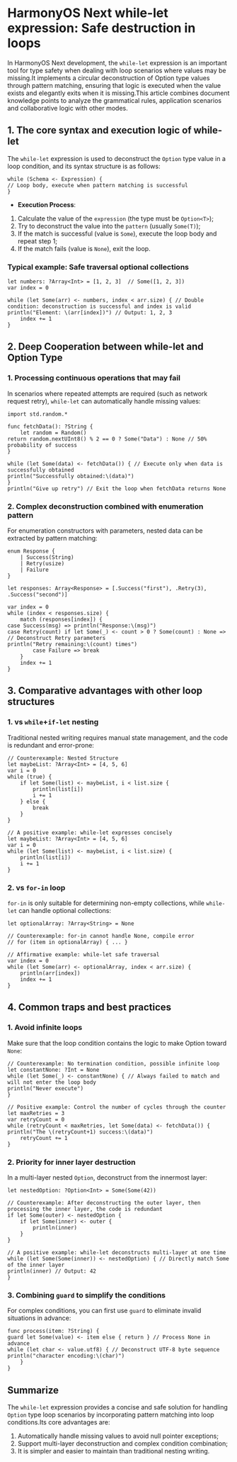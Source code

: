 
# HarmonyOS Next while-let expression: Safe destruction in loops
In HarmonyOS Next development, the `while-let` expression is an important tool for type safety when dealing with loop scenarios where values ​​may be missing.It implements a circular deconstruction of Option type values ​​through pattern matching, ensuring that logic is executed when the value exists and elegantly exits when it is missing.This article combines document knowledge points to analyze the grammatical rules, application scenarios and collaborative logic with other modes.


## 1. The core syntax and execution logic of while-let
The `while-let` expression is used to deconstruct the `Option` type value in a loop condition, and its syntax structure is as follows:
```cj
while (Schema <- Expression) {
// Loop body, execute when pattern matching is successful
}
```  
- **Execution Process**:
1. Calculate the value of the `expression` (the type must be `Option<T>`);
2. Try to deconstruct the value into the `pattern` (usually `Some(T)`);
3. If the match is successful (value is `Some`), execute the loop body and repeat step 1;
4. If the match fails (value is `None`), exit the loop.

### Typical example: Safe traversal optional collections
```cj
let numbers: ?Array<Int> = [1, 2, 3]  // Some([1, 2, 3])
var index = 0

while (let Some(arr) <- numbers, index < arr.size) { // Double condition: deconstruction is successful and index is valid
println("Element: \(arr[index])") // Output: 1, 2, 3
    index += 1
}
```  


## 2. Deep Cooperation between while-let and Option Type
### 1. Processing continuous operations that may fail
In scenarios where repeated attempts are required (such as network request retry), `while-let` can automatically handle missing values:
```cj
import std.random.*

func fetchData(): ?String {
    let random = Random()
return random.nextUInt8() % 2 == 0 ? Some("Data") : None // 50% probability of success
}

while (let Some(data) <- fetchData()) { // Execute only when data is successfully obtained
println("Successfully obtained:\(data)")
}
println("Give up retry") // Exit the loop when fetchData returns None
```  

### 2. Complex deconstruction combined with enumeration pattern
For enumeration constructors with parameters, nested data can be extracted by pattern matching:
```cj
enum Response {
    | Success(String)
    | Retry(usize)
    | Failure
}

let responses: Array<Response> = [.Success("first"), .Retry(3), .Success("second")]

var index = 0
while (index < responses.size) {
    match (responses[index]) {
case Success(msg) => println("Response:\(msg)")
case Retry(count) if let Some(_) <- count > 0 ? Some(count) : None => // Deconstruct Retry parameters
println("Retry remaining:\(count) times")
        case Failure => break
    }
    index += 1
}
```  


## 3. Comparative advantages with other loop structures
### 1. vs `while`+`if-let` nesting
Traditional nested writing requires manual state management, and the code is redundant and error-prone:
```cj
// Counterexample: Nested Structure
let maybeList: ?Array<Int> = [4, 5, 6]
var i = 0
while (true) {
    if let Some(list) <- maybeList, i < list.size {
        println(list[i])
        i += 1
    } else {
        break
    }
}

// A positive example: while-let expresses concisely
let maybeList: ?Array<Int> = [4, 5, 6]
var i = 0
while (let Some(list) <- maybeList, i < list.size) {
    println(list[i])
    i += 1
}
```  

### 2. vs `for-in` loop
`for-in` is only suitable for determining non-empty collections, while `while-let` can handle optional collections:
```cj
let optionalArray: ?Array<String> = None

// Counterexample: for-in cannot handle None, compile error
// for (item in optionalArray) { ... }

// Affirmative example: while-let safe traversal
var index = 0
while (let Some(arr) <- optionalArray, index < arr.size) {
    println(arr[index])
    index += 1
}
```  


## 4. Common traps and best practices
### 1. Avoid infinite loops
Make sure that the loop condition contains the logic to make Option toward `None`:
```cj
// Counterexample: No termination condition, possible infinite loop
let constantNone: ?Int = None
while (let Some(_) <- constantNone) { // Always failed to match and will not enter the loop body
println("Never execute")
}

// Positive example: Control the number of cycles through the counter
let maxRetries = 3
var retryCount = 0
while (retryCount < maxRetries, let Some(data) <- fetchData()) {
println("The \(retryCount+1) success:\(data)")
    retryCount += 1
}
```  

### 2. Priority for inner layer destruction
In a multi-layer nested `Option`, deconstruct from the innermost layer:
```cj
let nestedOption: ?Option<Int> = Some(Some(42))

// Counterexample: After deconstructing the outer layer, then processing the inner layer, the code is redundant
if let Some(outer) <- nestedOption {
    if let Some(inner) <- outer {
        println(inner)
    }
}

// A positive example: while-let deconstructs multi-layer at one time
while (let Some(Some(inner)) <- nestedOption) { // Directly match Some of the inner layer
println(inner) // Output: 42
}
```  

### 3. Combining `guard` to simplify the conditions
For complex conditions, you can first use `guard` to eliminate invalid situations in advance:
```cj
func process(item: ?String) {
guard let Some(value) <- item else { return } // Process None in advance
while (let char <- value.utf8) { // Deconstruct UTF-8 byte sequence
println("character encoding:\(char)")
    }
}
```  


## Summarize
The `while-let` expression provides a concise and safe solution for handling `Option` type loop scenarios by incorporating pattern matching into loop conditions.Its core advantages are:
1. Automatically handle missing values ​​to avoid null pointer exceptions;
2. Support multi-layer deconstruction and complex condition combination;
3. It is simpler and easier to maintain than traditional nesting writing.
